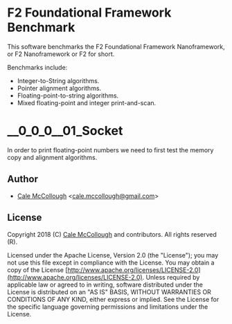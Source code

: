 # F2 Foundational Framework Benchmark

This software benchmarks the F2 Foundational Framework Nanoframework, or F2 Nanoframework or F2 for short. 

Benchmarks include:

* Integer-to-String algorithms.
* Pointer alignment algorithms.
* Floating-point-to-string algorithms.
* Mixed floating-point and integer print-and-scan.

# __0_0_0__01_Socket

In order to print floating-point numbers we need to first test the memory copy and alignment algorithms.

## Author

* [Cale McCollough](https://calemccollough.github.io) <[cale.mccollough@gmail.com](mailto:cale.mccollough@gmail.com)>

## License

Copyright 2018 (C) [Cale McCollough](mailto:calemccollough@gmail.com) and contributors. All rights reserved (R).

Licensed under the Apache License, Version 2.0 (the "License"); you may not use this file except in compliance with the License. You may obtain a copy of the License [http://www.apache.org/licenses/LICENSE-2.0](http://www.apache.org/licenses/LICENSE-2.0). Unless required by applicable law or agreed to in writing, software distributed under the License is distributed on an "AS IS" BASIS, WITHOUT WARRANTIES OR CONDITIONS OF ANY KIND, either express or implied. See the License for the specific language governing permissions and limitations under the License.
